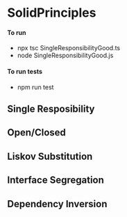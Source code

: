 # SolidPrinciples
#### To run
- npx tsc SingleResponsibilityGood.ts
- node SingleResponsibilityGood.js
#### To run tests
- npm run test
## Single Resposibility
## Open/Closed
## Liskov Substitution
## Interface Segregation
## Dependency Inversion
